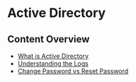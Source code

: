 # Active Directory

## Content Overview
- [What is Active Directory](What%20is%20Active%20Directory.md)
- [Understanding the Logs](Understanding%20the%20Logs.md)
- [Change Password vs Reset Password](Change%20Password%20vs%20Reset%20Password.md)